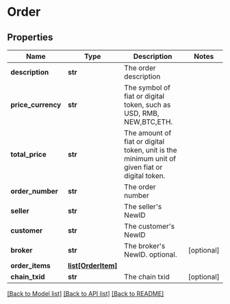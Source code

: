 # Order

## Properties
Name | Type | Description | Notes
------------ | ------------- | ------------- | -------------
**description** | **str** | The order description | 
**price_currency** | **str** | The symbol of fiat or digital token, such as USD, RMB, NEW,BTC,ETH. | 
**total_price** | **str** | The amount of fiat or digital token, unit is the minimum unit of given fiat or digital token. | 
**order_number** | **str** | The order number | 
**seller** | **str** | The seller&#x27;s NewID | 
**customer** | **str** | The customer&#x27;s NewID | 
**broker** | **str** | The broker&#x27;s NewID. optional. | [optional] 
**order_items** | [**list[OrderItem]**](OrderItem.md) |  | 
**chain_txid** | **str** | The chain txid | [optional] 

[[Back to Model list]](../README.md#documentation-for-models) [[Back to API list]](../README.md#documentation-for-api-endpoints) [[Back to README]](../README.md)

